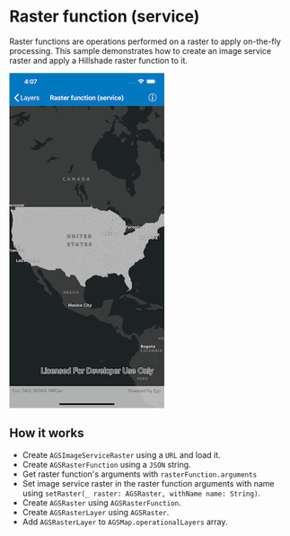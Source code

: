 # Raster function (service)

Raster functions are operations performed on a raster to apply on-the-fly processing. This sample demonstrates how to create an image service raster and apply a Hillshade raster function to it.

![Raster function (service) sample](raster-function-service.png)

## How it works

- Create `AGSImageServiceRaster` using a `URL` and load it.
- Create `AGSRasterFunction` using a `JSON` string.
- Get raster function's arguments with `rasterFunction.arguments`
- Set image service raster in the raster function arguments with name using  `setRaster(_ raster: AGSRaster, withName name: String)`.
- Create `AGSRaster` using `AGSRasterFunction`.
- Create `AGSRasterLayer` using `AGSRaster`.
- Add `AGSRasterLayer`  to  `AGSMap.operationalLayers` array.


